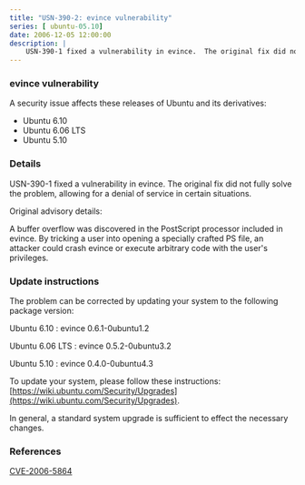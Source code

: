 ```yaml
---
title: "USN-390-2: evince vulnerability"
series: [ ubuntu-05.10]
date: 2006-12-05 12:00:00
description: |
    USN-390-1 fixed a vulnerability in evince.  The original fix did not  fully solve the problem, allowing for a denial of service in certain  situations.
--- 
```

 
### evince vulnerability

A security issue affects these releases of Ubuntu and its derivatives:

* Ubuntu 6.10
* Ubuntu 6.06 LTS
* Ubuntu 5.10

### Details

USN-390-1 fixed a vulnerability in evince. The original fix did not fully solve the problem, allowing for a denial of service in certain situations.

Original advisory details:

 A buffer overflow was discovered in the PostScript processor included in evince. By tricking a user into opening a specially crafted PS file, an attacker could crash evince or execute arbitrary code with the user&#39;s privileges.

### Update instructions

The problem can be corrected by updating your system to the following package version:

Ubuntu 6.10
 : evince <span>0.6.1-0ubuntu1.2</span>

Ubuntu 6.06 LTS
 : evince <span>0.5.2-0ubuntu3.2</span>

Ubuntu 5.10
 : evince <span>0.4.0-0ubuntu4.3</span>

To update your system, please follow these instructions: [https://wiki.ubuntu.com/Security/Upgrades](https://wiki.ubuntu.com/Security/Upgrades).

In general, a standard system upgrade is sufficient to effect the necessary changes.

### References

 [CVE-2006-5864](http://people.ubuntu.com/~ubuntu-security/cve/CVE-2006-5864)
 

